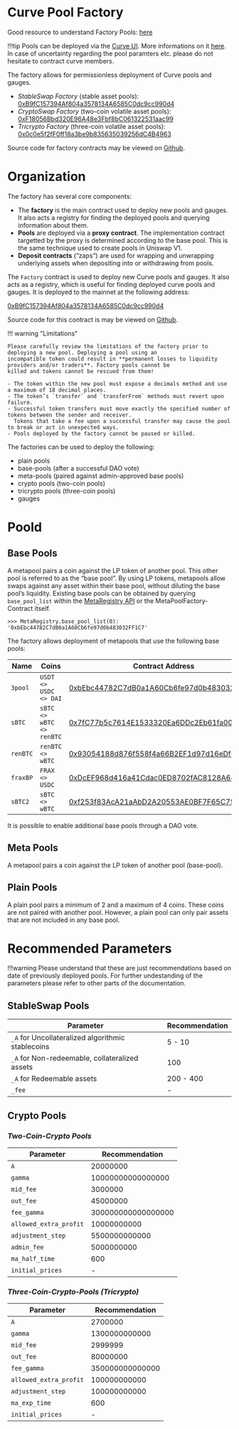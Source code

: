 # Curve Pool Factory

Good resource to understand Factory Pools: [here](https://resources.curve.fi/factory-pools/pool-factory/)

!!!tip
    Pools can be deployed via the [Curve UI](https://curve.fi/#/ethereum/create-pool). More informations on it [here](https://resources.curve.fi/factory-pools/creating-a-factory-pool/).
    In case of uncertainty regarding the pool paramters etc. please do not hesitate to contract curve members.


The factory allows for permissionless deployment of Curve pools and gauges.

- *StableSwap Factory* (stable asset pools): [0xB9fC157394Af804a3578134A6585C0dc9cc990d4](https://etherscan.io/address/0xB9fC157394Af804a3578134A6585C0dc9cc990d4)
- *CryptoSwap Factory* (two-coin volatile asset pools): [0xF18056Bbd320E96A48e3Fbf8bC061322531aac99](https://etherscan.io/address/0xF18056Bbd320E96A48e3Fbf8bC061322531aac99)
- *Tricrypto Factory* (three-coin volatile asset pools): [0x0c0e5f2fF0ff18a3be9b835635039256dC4B4963](https://etherscan.io/address/0x0c0e5f2fF0ff18a3be9b835635039256dC4B4963)

Source code for factory contracts may be viewed on [Github](https://github.com/curvefi/curve-factory).


# **Organization**

The factory has several core components:

- The **factory** is the main contract used to deploy new pools and gauges. It also acts a registry for finding the 
  deployed pools and querying information about them.
- **Pools** are deployed via a **proxy contract**. The implementation contract targetted by the proxy is determined 
  according to the base pool. This is the same technique used to create pools in Uniswap V1.
- **Deposit contracts** (“zaps”) are used for wrapping and unwrapping underlying assets when depositing into or 
  withdrawing from pools.

The `Factory` contract is used to deploy new Curve pools and gauges. It also acts as a registry, which is useful for
finding deployed curve pools and gauges. It is deployed to the mainnet at the following address:

[0xB9fC157394Af804a3578134A6585C0dc9cc990d4](https://etherscan.io/address/0xB9fC157394Af804a3578134A6585C0dc9cc990d4)

Source code for this contract is may be viewed on 
[Github](https://github.com/curvefi/curve-factory/blob/master/contracts/Factory.vy).


!!! warning "Limitations"

    Please carefully review the limitations of the factory prior to deploying a new pool. Deploying a pool using an 
    incompatible token could result in **permanent losses to liquidity providers and/or traders**. Factory pools cannot be 
    killed and tokens cannot be rescued from them!
    
    - The token within the new pool must expose a decimals method and use a maximum of 18 decimal places.
    - The token’s `transfer` and `transferFrom` methods must revert upon failure.
    - Successful token transfers must move exactly the specified number of tokens between the sender and receiver. 
      Tokens that take a fee upon a successful transfer may cause the pool to break or act in unexpected ways.
    - Pools deployed by the factory cannot be paused or killed.


The factories can be used to deploy the following:

- plain pools
- base-pools (after a successful DAO vote)
- meta-pools (paired against admin-approved base pools)
- crypto pools (two-coin pools)
- tricrypto pools (three-coin pools)
- gauges


# **Poold**

## **Base Pools**

A metapool pairs a coin against the LP token of another pool. This other pool is referred to as the “base pool”. 
By using LP tokens, metapools allow swaps against any asset within their base pool, without diluting the base pool’s 
liquidity.
Existing base pools can be obtained by querying `base_pool_list` within the [MetaRegistry API](../registry/overview.md) or the MetaPoolFactory-Contract itself.

```shell
>>> MetaRegistry.base_pool_list(0):
'0xbEbc44782C7dB0a1A60Cb6fe97d0b483032FF1C7'
```


The factory allows deployment of metapools that use the following base pools:

| Name      | Coins   | Contract Address |
| ----------- | -------| ----|
| `3pool` |  `USDT <> USDC <> DAI` | [0xbEbc44782C7dB0a1A60Cb6fe97d0b483032FF1C7](https://etherscan.io/address/0xbEbc44782C7dB0a1A60Cb6fe97d0b483032FF1C7) |
| `sBTC` |  `sBTC <> wBTC <> renBTC` | [0x7fC77b5c7614E1533320Ea6DDc2Eb61fa00A9714](https://etherscan.io/address/0x7fC77b5c7614E1533320Ea6DDc2Eb61fa00A9714) |
| `renBTC` |  `renBTC <> wBTC` | [0x93054188d876f558f4a66B2EF1d97d16eDf0895B](https://etherscan.io/address/0x93054188d876f558f4a66B2EF1d97d16eDf0895B) |
| `fraxBP` |  `FRAX <> USDC` |[0xDcEF968d416a41Cdac0ED8702fAC8128A64241A2](https://etherscan.io/address/0xDcEF968d416a41Cdac0ED8702fAC8128A64241A2) |
| `sBTC2` |  `sBTC <> wBTC` | [0xf253f83AcA21aAbD2A20553AE0BF7F65C755A07F](https://etherscan.io/address/0xf253f83AcA21aAbD2A20553AE0BF7F65C755A07F) |

It is possible to enable additional base pools through a DAO vote.


## **Meta Pools** 
A metapool pairs a coin against the LP token of another pool (base-pool).

## **Plain Pools**
A plain pool pairs a minimum of 2 and a maximum of 4 coins. These coins are not paired with another pool. However, a plain pool can only pair assets that are not included in any base pool.




# **Recommended Parameters**

!!!warning
    Please understand that these are just recommendations based on date of previously deployed pools.
    For further undestanding of the parameters please refer to other parts of the documentation.

## **StableSwap Pools**

| Parameter | Recommendation |
| ----------------------------- | -------------- |
| `_A` for Uncollateralized algorithmic stablecoins  | 5 - 10   |
| `_A` for Non-redeemable, collateralized assets     | 100    | 
| `_A` for Redeemable assets                         | 200 - 400|
| `_fee`                                             | - |




## **Crypto Pools**

### *Two-Coin-Crypto Pools*

| Parameter | Recommendation |
| --------- | ---------------|
| `A`| 20000000 |
| `gamma`| 10000000000000000 |
| `mid_fee`| 3000000 |
| `out_fee`| 45000000 |
| `fee_gamma`| 300000000000000000 |
| `allowed_extra_profit`| 10000000000 |
| `adjustment_step`| 5500000000000 |
| `admin_fee`| 5000000000 |
| `ma_half_time`| 600 |
| `initial_prices`| - |


### *Three-Coin-Crypto-Pools (Tricrypto)*

| Parameter | Recommendation |
| --------- | ---------------|
| `A`| 2700000 |
| `gamma`| 1300000000000 |
| `mid_fee`| 2999999 |
| `out_fee`| 80000000 |
| `fee_gamma`| 350000000000000 |
| `allowed_extra_profit`| 100000000000 |
| `adjustment_step`| 100000000000 |
| `ma_exp_time`| 600 |
| `initial_prices`| - |
